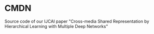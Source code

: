 # CMDN
Source code of our IJCAI paper "Cross-media Shared Representation by Hierarchical Learning with Multiple Deep Networks"

